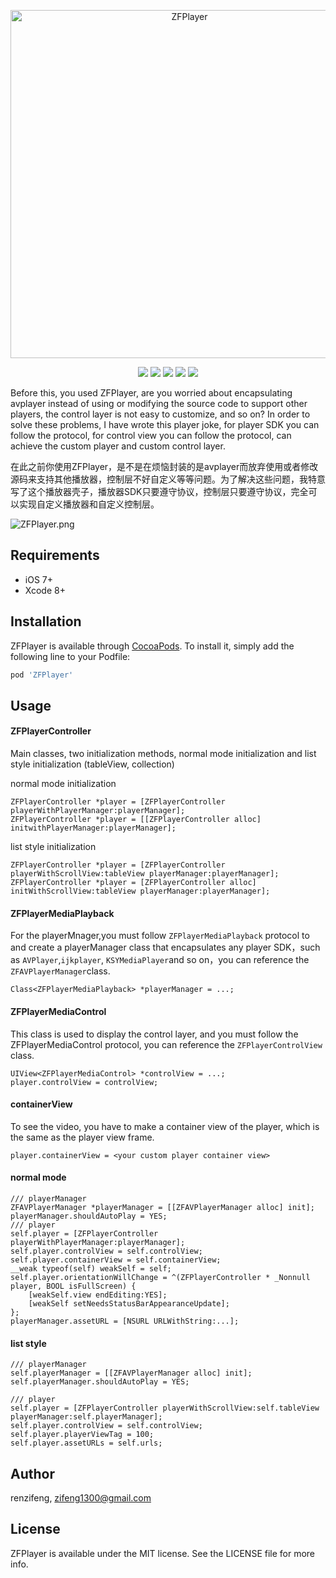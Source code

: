 
<p align="center">
<img src="https://github.com/renzifeng/ZFPlayer/raw/master/log.png" alt="ZFPlayer" title="ZFPlayer" width="557"/>
</p>

<p align="center">
<a href="https://travis-ci.org/renzifeng/ZFPlayer"><img src="https://travis-ci.org/renzifeng/ZFPlayer.svg?branch=master"></a>
<a href="https://img.shields.io/cocoapods/v/ZFPlayer.svg"><img src="https://img.shields.io/cocoapods/v/ZFPlayer.svg"></a>
<a href="https://img.shields.io/cocoapods/v/ZFPlayer.svg"><img src="https://img.shields.io/github/license/renzifeng/ZFPlayer.svg?style=flat"></a>
<a href="http://cocoadocs.org/docsets/ZFPlayer"><img src="https://img.shields.io/cocoapods/p/ZFPlayer.svg?style=flat"></a>
<a href="http://weibo.com/zifeng1300"><img src="https://img.shields.io/badge/weibo-@%E4%BB%BB%E5%AD%90%E4%B8%B0-yellow.svg?style=flat"></a>
</p>

Before this, you used ZFPlayer, are you worried about encapsulating avplayer instead of using or modifying the source code to support other players, the control layer is not easy to customize, and so on? In order to solve these problems, I have wrote this player joke, for player SDK you can follow the <ZFPlayerMediaPlayback> protocol, for control view you can follow the <ZFPlayerMediaControl> protocol, can achieve the custom player and custom control layer.

在此之前你使用ZFPlayer，是不是在烦恼封装的是avplayer而放弃使用或者修改源码来支持其他播放器，控制层不好自定义等等问题。为了解决这些问题，我特意写了这个播放器壳子，播放器SDK只要遵守<ZFPlayerMediaPlayback>协议，控制层只要遵守<ZFPlayerMediaControl>协议，完全可以实现自定义播放器和自定义控制层。

![ZFPlayer.png](https://upload-images.jianshu.io/upload_images/635942-7f0c5bb8b22f0b27.png?imageMogr2/auto-orient/strip%7CimageView2/2/w/1240)

## Requirements

* iOS 7+
* Xcode 8+

## Installation


ZFPlayer is available through [CocoaPods](https://cocoapods.org). To install
it, simply add the following line to your Podfile:

```ruby
pod 'ZFPlayer'
```

## Usage

####  ZFPlayerController
Main classes, two initialization methods, normal mode initialization and list style initialization (tableView, collection)

normal mode initialization 

```objc
ZFPlayerController *player = [ZFPlayerController playerWithPlayerManager:playerManager];
ZFPlayerController *player = [[ZFPlayerController alloc] initwithPlayerManager:playerManager];
```

list style initialization

```objc
ZFPlayerController *player = [ZFPlayerController playerWithScrollView:tableView playerManager:playerManager];
ZFPlayerController *player = [ZFPlayerController alloc] initWithScrollView:tableView playerManager:playerManager];
```

#### ZFPlayerMediaPlayback
For the playerMnager,you must follow `ZFPlayerMediaPlayback` protocol to and create a playerManager class that encapsulates any player SDK，such as `AVPlayer`,`ijkplayer`, `KSYMediaPlayer`and so on，you can reference the `ZFAVPlayerManager`class.

```objc
Class<ZFPlayerMediaPlayback> *playerManager = ...;
```

#### ZFPlayerMediaControl
This class is used to display the control layer, and you must follow the ZFPlayerMediaControl protocol, you can reference the `ZFPlayerControlView` class.


```objc
UIView<ZFPlayerMediaControl> *controlView = ...;
player.controlView = controlView;
```
#### containerView
To see the video, you have to make a container view of the player, which is the same as the player view frame.

```objc
player.containerView = <your custom player container view>
```
#### normal mode

```objc
/// playerManager
ZFAVPlayerManager *playerManager = [[ZFAVPlayerManager alloc] init];
playerManager.shouldAutoPlay = YES;
/// player
self.player = [ZFPlayerController playerWithPlayerManager:playerManager];
self.player.controlView = self.controlView;
self.player.containerView = self.containerView;
__weak typeof(self) weakSelf = self;
self.player.orientationWillChange = ^(ZFPlayerController * _Nonnull player, BOOL isFullScreen) {
    [weakSelf.view endEditing:YES];
    [weakSelf setNeedsStatusBarAppearanceUpdate];
};
playerManager.assetURL = [NSURL URLWithString:...];
```

#### list style

```objc
/// playerManager
self.playerManager = [[ZFAVPlayerManager alloc] init];
self.playerManager.shouldAutoPlay = YES;

/// player
self.player = [ZFPlayerController playerWithScrollView:self.tableView playerManager:self.playerManager];
self.player.controlView = self.controlView;
self.player.playerViewTag = 100;
self.player.assetURLs = self.urls;
```

## Author

renzifeng, zifeng1300@gmail.com

## License

ZFPlayer is available under the MIT license. See the LICENSE file for more info.


